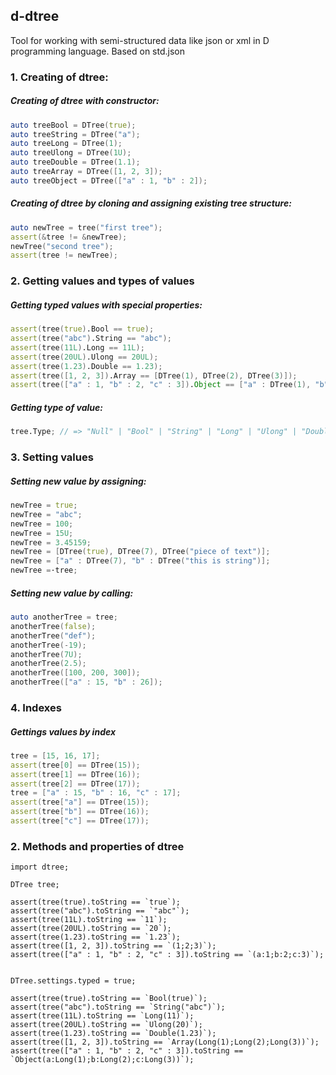 ## d-dtree
Tool for working with semi-structured data like json or xml in D programming language. Based on std.json
### 1. Creating of dtree:
##### Creating of dtree with constructor:
```D
auto treeBool = DTree(true);
auto treeString = DTree("a");
auto treeLong = DTree(1);
auto treeUlong = DTree(1U);
auto treeDouble = DTree(1.1);
auto treeArray = DTree([1, 2, 3]);
auto treeObject = DTree(["a" : 1, "b" : 2]);
```
##### Creating of dtree by cloning and assigning existing tree structure:
```D
auto newTree = tree("first tree");
assert(&tree != &newTree);
newTree("second tree");
assert(tree != newTree);
```
### 2. Getting values and types of values
##### Getting typed values with special properties:
```D
assert(tree(true).Bool == true); 
assert(tree("abc").String == "abc"); 
assert(tree(11L).Long == 11L); 
assert(tree(20UL).Ulong == 20UL); 
assert(tree(1.23).Double == 1.23); 
assert(tree([1, 2, 3]).Array == [DTree(1), DTree(2), DTree(3)]); 
assert(tree(["a" : 1, "b" : 2, "c" : 3]).Object == ["a" : DTree(1), "b" : DTree(2), "c" : DTree(3)]); 
```
##### Getting type of value:
```D
tree.Type; // => "Null" | "Bool" | "String" | "Long" | "Ulong" | "Double" | "Object" | "Array"
```
### 3. Setting values
##### Setting new value by assigning:
```D
newTree = true;
newTree = "abc";
newTree = 100;
newTree = 15U;
newTree = 3.45159;
newTree = [DTree(true), DTree(7), DTree("piece of text")];
newTree = ["a" : DTree(7), "b" : DTree("this is string")];
newTree =·tree;
```
##### Setting new value by calling:
```D
auto anotherTree = tree;
anotherTree(false);
anotherTree("def");
anotherTree(-19);
anotherTree(7U);
anotherTree(2.5);
anotherTree([100, 200, 300]);
anotherTree(["a" : 15, "b" : 26]);
```
### 4. Indexes
##### Gettings values by index
```D
tree = [15, 16, 17];
assert(tree[0] == DTree(15));
assert(tree[1] == DTree(16));
assert(tree[2] == DTree(17));
tree = ["a" : 15, "b" : 16, "c" : 17];
assert(tree["a"] == DTree(15));
assert(tree["b"] == DTree(16));
assert(tree["c"] == DTree(17));
```

### 2. Methods and properties of dtree

```
import dtree;

DTree tree;

assert(tree(true).toString == `true`); 
assert(tree("abc").toString == `"abc"`); 
assert(tree(11L).toString == `11`); 
assert(tree(20UL).toString == `20`); 
assert(tree(1.23).toString == `1.23`); 
assert(tree([1, 2, 3]).toString == `(1;2;3)`); 
assert(tree(["a" : 1, "b" : 2, "c" : 3]).toString == `(a:1;b:2;c:3)`); 


DTree.settings.typed = true;

assert(tree(true).toString == `Bool(true)`); 
assert(tree("abc").toString == `String("abc")`); 
assert(tree(11L).toString == `Long(11)`); 
assert(tree(20UL).toString == `Ulong(20)`); 
assert(tree(1.23).toString == `Double(1.23)`); 
assert(tree([1, 2, 3]).toString == `Array(Long(1);Long(2);Long(3))`); 
assert(tree(["a" : 1, "b" : 2, "c" : 3]).toString == `Object(a:Long(1);b:Long(2);c:Long(3))`); 
```
